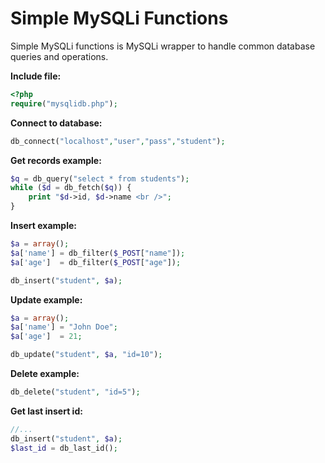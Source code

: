 # Simple MySQLi Functions #

Simple MySQLi functions is MySQLi wrapper to handle common database queries and operations.

**Include file:**
```php
<?php
require("mysqlidb.php");
```


**Connect to database:**
```php
db_connect("localhost","user","pass","student");
```

**Get records example:**
```php
$q = db_query("select * from students");
while ($d = db_fetch($q)) {
    print "$d->id, $d->name <br />";
}
```

**Insert example:**
```php
$a = array();
$a['name'] = db_filter($_POST["name"]);
$a['age']  = db_filter($_POST["age"]);

db_insert("student", $a);
```

**Update example:**
```php
$a = array();
$a['name'] = "John Doe";
$a['age']  = 21;

db_update("student", $a, "id=10");
```

**Delete example:**
```php
db_delete("student", "id=5");
```

**Get last insert id:**
```php
//...
db_insert("student", $a);
$last_id = db_last_id();
```